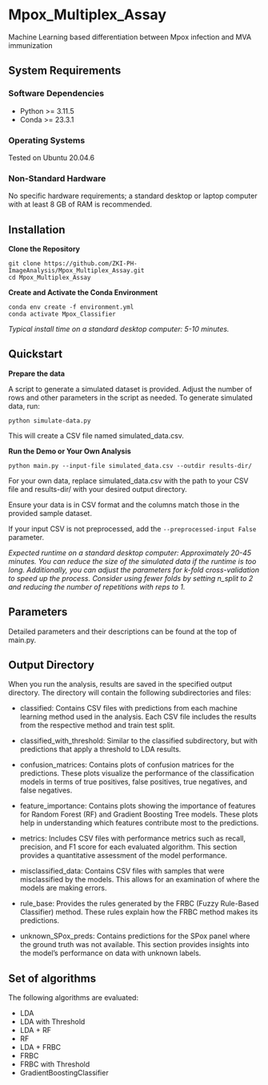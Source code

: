 # Mpox_Multiplex_Assay
Machine Learning based differentiation between Mpox infection and MVA immunization

## System Requirements 

### Software Dependencies
- Python >= 3.11.5
- Conda >= 23.3.1

### Operating Systems
Tested on Ubuntu 20.04.6

### Non-Standard Hardware
No specific hardware requirements; a standard desktop or laptop computer with at least 8 GB of RAM is recommended.
  

## Installation
**Clone the Repository**
```
git clone https://github.com/ZKI-PH-ImageAnalysis/Mpox_Multiplex_Assay.git
cd Mpox_Multiplex_Assay
```

**Create and Activate the Conda Environment**
```
conda env create -f environment.yml
conda activate Mpox_Classifier
```
_Typical install time on a standard desktop computer: 5-10 minutes._

## Quickstart

**Prepare the data**

A script to generate a simulated dataset is provided. Adjust the number of rows and other parameters in the script as needed. To generate simulated data, run:
```
python simulate-data.py
```
This will create a CSV file named simulated_data.csv.

**Run the Demo or Your Own Analysis**
```
python main.py --input-file simulated_data.csv --outdir results-dir/
```
For your own data, replace simulated_data.csv with the path to your CSV file and results-dir/ with your desired output directory.

Ensure your data is in CSV format and the columns match those in the provided sample dataset.

If your input CSV is not preprocessed, add the `--preprocessed-input False` parameter.

_Expected runtime on a standard desktop computer: Approximately 20-45 minutes. You can reduce the size of the simulated data if the runtime is too long. Additionally, you can adjust the parameters for k-fold cross-validation to speed up the process. Consider using fewer folds by setting n_split to 2 and reducing the number of repetitions with reps to 1._

## Parameters
Detailed parameters and their descriptions can be found at the top of main.py.

## Output Directory

When you run the analysis, results are saved in the specified output directory. The directory will contain the following subdirectories and files:

- classified: Contains CSV files with predictions from each machine learning method used in the analysis. Each CSV file includes the results from the respective method and train test split.

- classified_with_threshold: Similar to the classified subdirectory, but with predictions that apply a threshold to LDA results.

- confusion_matrices: Contains plots of confusion matrices for the predictions. These plots visualize the performance of the classification models in terms of true positives, false positives, true negatives, and false negatives.

- feature_importance: Contains plots showing the importance of features for Random Forest (RF) and Gradient Boosting Tree models. These plots help in understanding which features contribute most to the predictions.

- metrics: Includes CSV files with performance metrics such as recall, precision, and F1 score for each evaluated algorithm. This section provides a quantitative assessment of the model performance.

- misclassified_data: Contains CSV files with samples that were misclassified by the models. This allows for an examination of where the models are making errors.

- rule_base: Provides the rules generated by the FRBC (Fuzzy Rule-Based Classifier) method. These rules explain how the FRBC method makes its predictions.

- unknown_SPox_preds: Contains predictions for the SPox panel where the ground truth was not available. This section provides insights into the model’s performance on data with unknown labels.


## Set of algorithms
The following algorithms are evaluated:
- LDA
- LDA with Threshold
- LDA + RF
- RF
- LDA + FRBC
- FRBC
- FRBC with Threshold
- GradientBoostingClassifier
